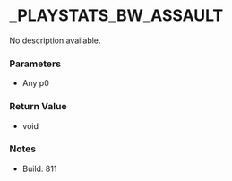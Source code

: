 # _PLAYSTATS_BW_ASSAULT

No description available.

### Parameters
* Any p0

### Return Value
* void

### Notes
* Build: 811

